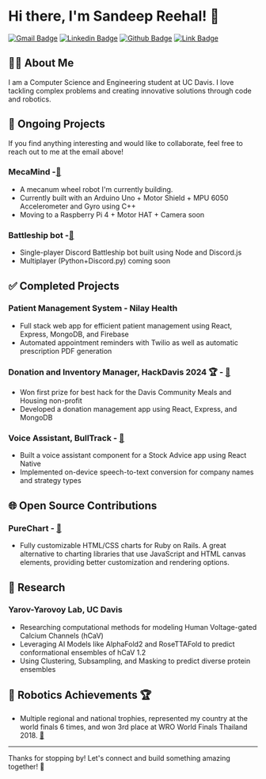 # Hi there, I'm Sandeep Reehal! 👋

[![Gmail Badge](https://img.shields.io/badge/-sreehal@ucdavis.edu-red?style=flat&logo=Gmail&logoColor=white)](mailto:sreehal@ucdavis.edu)   [![Linkedin Badge](https://img.shields.io/badge/-Sandeep_Reehal-blue?style=flat&logo=Linkedin&logoColor=white)](https://linkedin.com/in/sandeep-reehal-385821263)   [![Github Badge](https://img.shields.io/badge/-Github-black?style=flat&logo=Github&logoColor=white)](https://github.com/reehals)    [![Link Badge](https://img.shields.io/badge/-Portfolio-orange?style=flat&logo=react&logoColor=white)](https://reehals.github.io)

<!-- [GitHub](https://github.com/reehals) | [Portfolio](https://reehals.github.io) -->

## 👨‍🎓 About Me

I am a Computer Science and Engineering student at UC Davis. I love tackling complex problems and creating innovative solutions through code and robotics.

## 🚧 Ongoing Projects
If you find anything interesting and would like to collaborate, feel free to reach out to me at the email above!

### MecaMind -[🔗](https://github.com/ReehalS/MecaMind)
- A mecanum wheel robot I'm currently building.
- Currently built with an Arduino Uno + Motor Shield + MPU 6050 Accelerometer and Gyro using C++
- Moving to a Raspberry Pi 4 + Motor HAT + Camera soon

### Battleship bot -[🔗](https://github.com/ReehalS/battleship-bot)
- Single-player Discord Battleship bot built using Node and Discord.js
- Multiplayer (Python+Discord.py) coming soon

## ✅ Completed Projects

### Patient Management System - Nilay Health
- Full stack web app for efficient patient management using React, Express, MongoDB, and Firebase
- Automated appointment reminders with Twilio as well as automatic prescription PDF generation

### Donation and Inventory Manager, HackDavis 2024 🏆 - [🔗](https://github.com/ReehalS/dcmh_hackdavis)
- Won first prize for best hack for the Davis Community Meals and Housing non-profit
- Developed a donation management app using React, Express, and MongoDB

### Voice Assistant, BullTrack - [🔗](https://github.com/ReehalS/BulltrackSTT)
- Built a voice assistant component for a Stock Advice app using React Native
- Implemented on-device speech-to-text conversion for company names and strategy types


## 🌐 Open Source Contributions

### PureChart - [🔗](https://github.com/PureChart/purechart)
- Fully customizable HTML/CSS charts for Ruby on Rails. A great alternative to charting libraries that use JavaScript and HTML canvas elements, providing better customization and rendering options.

## 🔬 Research

### Yarov-Yarovoy Lab, UC Davis
- Researching computational methods for modeling Human Voltage-gated Calcium Channels (hCaV)
- Leveraging AI Models like AlphaFold2 and RoseTTAFold to predict conformational ensembles of hCaV 1.2
- Using Clustering, Subsampling, and Masking to predict diverse protein ensembles


## 🤖 Robotics Achievements 🏆

- Multiple regional and national trophies, represented my country at the world finals 6 times, and won 3rd place at WRO World Finals Thailand 2018. [🔗](https://brickmasters.in/about-us)


---

Thanks for stopping by! Let's connect and build something amazing together! 🚀

